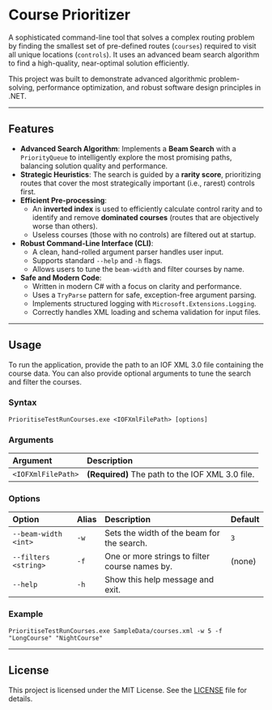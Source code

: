 # Course Prioritizer

A sophisticated command-line tool that solves a complex routing problem by finding the smallest set of pre-defined routes (`courses`) required to visit all unique locations (`controls`). It uses an advanced beam search algorithm to find a high-quality, near-optimal solution efficiently.

This project was built to demonstrate advanced algorithmic problem-solving, performance optimization, and robust software design principles in .NET.

---
## Features

* **Advanced Search Algorithm**: Implements a **Beam Search** with a `PriorityQueue` to intelligently explore the most promising paths, balancing solution quality and performance.
* **Strategic Heuristics**: The search is guided by a **rarity score**, prioritizing routes that cover the most strategically important (i.e., rarest) controls first.
* **Efficient Pre-processing**:
    * An **inverted index** is used to efficiently calculate control rarity and to identify and remove **dominated courses** (routes that are objectively worse than others).
    * Useless courses (those with no controls) are filtered out at startup.
* **Robust Command-Line Interface (CLI)**:
    * A clean, hand-rolled argument parser handles user input.
    * Supports standard `--help` and `-h` flags.
    * Allows users to tune the `beam-width` and filter courses by name.
* **Safe and Modern Code**:
    * Written in modern C# with a focus on clarity and performance.
    * Uses a `TryParse` pattern for safe, exception-free argument parsing.
    * Implements structured logging with `Microsoft.Extensions.Logging`.
    * Correctly handles XML loading and schema validation for input files.

---
## Usage

To run the application, provide the path to an IOF XML 3.0 file containing the course data. You can also provide optional arguments to tune the search and filter the courses.

### Syntax
```shell
PrioritiseTestRunCourses.exe <IOFXmlFilePath> [options]
```

### Arguments
| Argument | Description |
| :--- | :--- |
| `<IOFXmlFilePath>` | **(Required)** The path to the IOF XML 3.0 file. |

### Options
| Option | Alias | Description | Default |
| :--- | :--- | :--- | :--- |
| `--beam-width <int>` | `-w` | Sets the width of the beam for the search. | `3` |
| `--filters <string>` | `-f` | One or more strings to filter course names by. | (none) |
| `--help` | `-h` | Show this help message and exit. | |

### Example
```shell
PrioritiseTestRunCourses.exe SampleData/courses.xml -w 5 -f "LongCourse" "NightCourse"
```

---
## License

This project is licensed under the MIT License. See the [LICENSE](LICENSE) file for details.